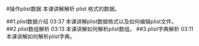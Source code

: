 #操作plist数据  本课讲解解析 plist 格式的数据。

##1.plist数据介绍 03:37
	本课讲解plist数据格式以及如何编辑plist文件。
##2.plist数组解析 03:13
	本课讲解如何解析plist数组。
##3.plist字典解析 03:11
	本课讲解如何解析plist字典。
